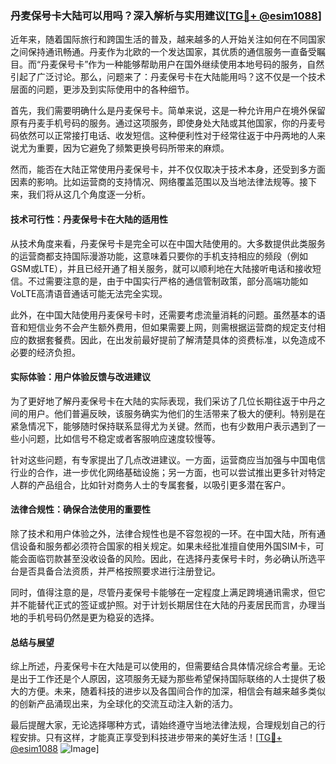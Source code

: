 ### 丹麦保号卡大陆可以用吗？深入解析与实用建议[[TG💪+ @esim1088](https://t.me/s/esim1088)]

近年来，随着国际旅行和跨国生活的普及，越来越多的人开始关注如何在不同国家之间保持通讯畅通。丹麦作为北欧的一个发达国家，其优质的通信服务一直备受瞩目。而“丹麦保号卡”作为一种能够帮助用户在国外继续使用本地号码的服务，自然引起了广泛讨论。那么，问题来了：丹麦保号卡在大陆能用吗？这不仅是一个技术层面的问题，更涉及到实际使用中的各种细节。

首先，我们需要明确什么是丹麦保号卡。简单来说，这是一种允许用户在境外保留原有丹麦手机号码的服务。通过这项服务，即使身处大陆或其他国家，你的丹麦号码依然可以正常接打电话、收发短信。这种便利性对于经常往返于中丹两地的人来说尤为重要，因为它避免了频繁更换号码所带来的麻烦。

然而，能否在大陆正常使用丹麦保号卡，并不仅仅取决于技术本身，还受到多方面因素的影响。比如运营商的支持情况、网络覆盖范围以及当地法律法规等。接下来，我们将从这几个角度逐一分析。

#### 技术可行性：丹麦保号卡在大陆的适用性

从技术角度来看，丹麦保号卡是完全可以在中国大陆使用的。大多数提供此类服务的运营商都支持国际漫游功能，这意味着只要你的手机支持相应的频段（例如GSM或LTE），并且已经开通了相关服务，就可以顺利地在大陆接听电话和接收短信。不过需要注意的是，由于中国实行严格的通信管制政策，部分高端功能如VoLTE高清语音通话可能无法完全实现。

此外，在中国大陆使用丹麦保号卡时，还需要考虑流量消耗的问题。虽然基本的语音和短信业务不会产生额外费用，但如果需要上网，则需根据运营商的规定支付相应的数据套餐费。因此，在出发前最好提前了解清楚具体的资费标准，以免造成不必要的经济负担。

#### 实际体验：用户体验反馈与改进建议

为了更好地了解丹麦保号卡在大陆的实际表现，我们采访了几位长期往返于中丹之间的用户。他们普遍反映，该服务确实为他们的生活带来了极大的便利。特别是在紧急情况下，能够随时保持联系显得尤为关键。然而，也有少数用户表示遇到了一些小问题，比如信号不稳定或者客服响应速度较慢等。

针对这些问题，有专家提出了几点改进建议。一方面，运营商应当加强与中国电信行业的合作，进一步优化网络基础设施；另一方面，也可以尝试推出更多针对特定人群的产品组合，比如针对商务人士的专属套餐，以吸引更多潜在客户。

#### 法律合规性：确保合法使用的重要性

除了技术和用户体验之外，法律合规性也是不容忽视的一环。在中国大陆，所有通信设备和服务都必须符合国家的相关规定。如果未经批准擅自使用外国SIM卡，可能会面临罚款甚至没收设备的风险。因此，在选择丹麦保号卡时，务必确认所选平台是否具备合法资质，并严格按照要求进行注册登记。

同时，值得注意的是，尽管丹麦保号卡能够在一定程度上满足跨境通讯需求，但它并不能替代正式的签证或护照。对于计划长期居住在大陆的丹麦居民而言，办理当地的手机号码仍然是更为稳妥的选择。

#### 总结与展望

综上所述，丹麦保号卡在大陆是可以使用的，但需要结合具体情况综合考量。无论是出于工作还是个人原因，这项服务无疑为那些希望保持国际联络的人士提供了极大的方便。未来，随着科技的进步以及各国间合作的加深，相信会有越来越多类似的创新产品涌现出来，为全球化的交流互动注入新的活力。

最后提醒大家，无论选择哪种方式，请始终遵守当地法律法规，合理规划自己的行程安排。只有这样，才能真正享受到科技进步带来的美好生活！[[TG💪+ @esim1088](https://t.me/s/esim1088) ![Image](https://i.postimg.cc/4NQfJmqS/Snipaste-2025-05-13-00-14-12.png)]